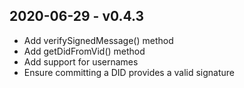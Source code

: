 
2020-06-29 - v0.4.3
-----------------------

* Add verifySignedMessage() method
* Add getDidFromVid() method
* Add support for usernames
* Ensure committing a DID provides a valid signature
